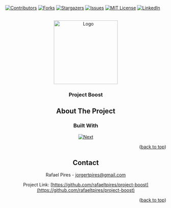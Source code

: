 <!-- Improved compatibility of back to top link: See: https://github.com/othneildrew/Best-README-Template/pull/73 -->
<a name="readme-top"></a>
<!--
*** Thanks for checking out the Best-README-Template. If you have a suggestion
*** that would make this better, please fork the repo and create a pull request
*** or simply open an issue with the tag "enhancement".
*** Don't forget to give the project a star!
*** Thanks again! Now go create something AMAZING! :D
-->



<!-- PROJECT SHIELDS -->
<!--
*** I'm using markdown "reference style" links for readability.
*** Reference links are enclosed in brackets [ ] instead of parentheses ( ).
*** See the bottom of this document for the declaration of the reference variables
*** for contributors-url, forks-url, etc. This is an optional, concise syntax you may use.
*** https://www.markdownguide.org/basic-syntax/#reference-style-links
-->

[![Contributors][contributors-shield]][contributors-url]
[![Forks][forks-shield]][forks-url]
[![Stargazers][stars-shield]][stars-url]
[![Issues][issues-shield]][issues-url]
[![MIT License][license-shield]][license-url]
[![LinkedIn][linkedin-shield]][linkedin-url]



<!-- PROJECT LOGO -->
<br />
<div align="center">
  <a href="https://github.com/rafaeltpires/project-boost">
    <img src="https://i.ibb.co/MN2Zgxn/167c9c60352e4c6394980c6fb98854ad.png" alt="Logo" width="200" height="200">
  </a>

<h3 align="center">Project Boost</h3>

<!-- ABOUT THE PROJECT -->
## About The Project
<!-- 
[![Product Name Screen Shot][product-screenshot]](https://example.com)

Here's a blank template to get started: To avoid retyping too much info. Do a search and replace with your text editor for the following: `github_username`, `repo_name`, `twitter_handle`, `linkedin_username`, `email_client`, `email`, `project_title`, `project_description`

<p align="right">(<a href="#readme-top">back to top</a>)</p> -->



### Built With

[![Next][Unity-badge]][Unity-url]

<p align="right">(<a href="#readme-top">back to top</a>)</p>

<!-- CONTACT -->
## Contact

Rafael Pires - jorgertpires@gmail.com

Project Link: [https://github.com/rafaeltpires/project-boost](https://github.com/rafaeltpires/project-boost)

<p align="right">(<a href="#readme-top">back to top</a>)</p>

<!-- MARKDOWN LINKS & IMAGES -->
<!-- https://www.markdownguide.org/basic-syntax/#reference-style-links -->
[contributors-shield]: https://img.shields.io/github/contributors/rafaeltpires/obstacle-course-unity.svg?style=for-the-badge
[contributors-url]: https://github.com/rafaeltpires/obstacle-course-unity/graphs/contributors
[forks-shield]: https://img.shields.io/github/forks/rafaeltpires/obstacle-course-unity.svg?style=for-the-badge
[forks-url]: https://github.com/rafaeltpires/obstacle-course-unity/network/members
[stars-shield]: https://img.shields.io/github/stars/rafaeltpires/obstacle-course-unity.svg?style=for-the-badge
[stars-url]: https://github.com/rafaeltpires/obstacle-course-unity/stargazers
[issues-shield]: https://img.shields.io/github/issues/rafaeltpires/obstacle-course-unity.svg?style=for-the-badge
[issues-url]: https://github.com/rafaeltpires/obstacle-course-unity/issues
[license-shield]: https://img.shields.io/github/license/rafaeltpires/obstacle-course-unity.svg?style=for-the-badge
[license-url]: https://github.com/rafaeltpires/obstacle-course-unity/blob/master/LICENSE.txt
[linkedin-shield]: https://img.shields.io/badge/-LinkedIn-black.svg?style=for-the-badge&logo=linkedin&colorB=555
[linkedin-url]: https://linkedin.com/in/rafael-pires-3b89b710b
[product-screenshot]: images/screenshot.png
[Next.js]: https://img.shields.io/badge/next.js-000000?style=for-the-badge&logo=nextdotjs&logoColor=white
[Next-url]: https://nextjs.org/
[React.js]: https://img.shields.io/badge/React-20232A?style=for-the-badge&logo=react&logoColor=61DAFB
[React-url]: https://reactjs.org/
[Vue.js]: https://img.shields.io/badge/Vue.js-35495E?style=for-the-badge&logo=vuedotjs&logoColor=4FC08D
[Vue-url]: https://vuejs.org/
[Angular.io]: https://img.shields.io/badge/Angular-DD0031?style=for-the-badge&logo=angular&logoColor=white
[Angular-url]: https://angular.io/
[Svelte.dev]: https://img.shields.io/badge/Svelte-4A4A55?style=for-the-badge&logo=svelte&logoColor=FF3E00
[Svelte-url]: https://svelte.dev/
[Laravel.com]: https://img.shields.io/badge/Laravel-FF2D20?style=for-the-badge&logo=laravel&logoColor=white
[Laravel-url]: https://laravel.com
[Bootstrap.com]: https://img.shields.io/badge/Bootstrap-563D7C?style=for-the-badge&logo=bootstrap&logoColor=white
[Bootstrap-url]: https://getbootstrap.com
[JQuery.com]: https://img.shields.io/badge/jQuery-0769AD?style=for-the-badge&logo=jquery&logoColor=white
[JQuery-url]: https://jquery.com 
[Unity-url]: https://unity.com/
[Unity-badge]: https://img.shields.io/badge/Unity-with%20love-lightgrey
